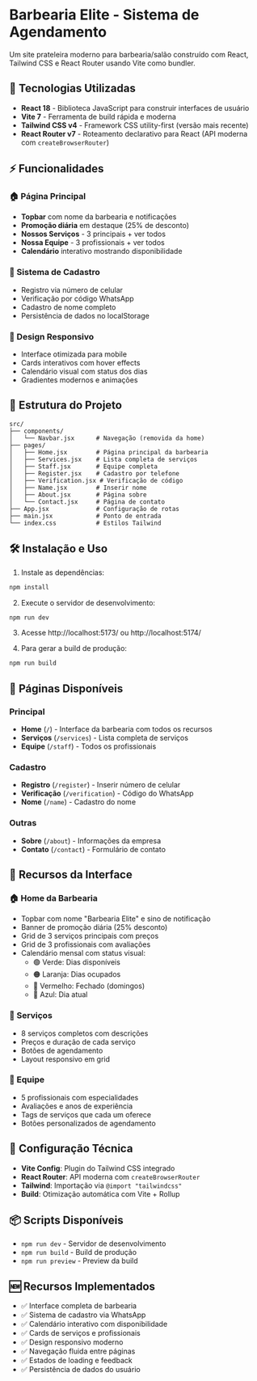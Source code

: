 # Barbearia Elite - Sistema de Agendamento

Um site prateleira moderno para barbearia/salão construído com React, Tailwind CSS e React Router usando Vite como bundler.

## 🚀 Tecnologias Utilizadas

- **React 18** - Biblioteca JavaScript para construir interfaces de usuário
- **Vite 7** - Ferramenta de build rápida e moderna
- **Tailwind CSS v4** - Framework CSS utility-first (versão mais recente)
- **React Router v7** - Roteamento declarativo para React (API moderna com `createBrowserRouter`)

## ⚡ Funcionalidades

### 🏠 Página Principal

- **Topbar** com nome da barbearia e notificações
- **Promoção diária** em destaque (25% de desconto)
- **Nossos Serviços** - 3 principais + ver todos
- **Nossa Equipe** - 3 profissionais + ver todos
- **Calendário** interativo mostrando disponibilidade

### 👤 Sistema de Cadastro

- Registro via número de celular
- Verificação por código WhatsApp
- Cadastro de nome completo
- Persistência de dados no localStorage

### 📱 Design Responsivo

- Interface otimizada para mobile
- Cards interativos com hover effects
- Calendário visual com status dos dias
- Gradientes modernos e animações

## 📁 Estrutura do Projeto

```
src/
├── components/
│   └── Navbar.jsx      # Navegação (removida da home)
├── pages/
│   ├── Home.jsx        # Página principal da barbearia
│   ├── Services.jsx    # Lista completa de serviços
│   ├── Staff.jsx       # Equipe completa
│   ├── Register.jsx    # Cadastro por telefone
│   ├── Verification.jsx # Verificação de código
│   ├── Name.jsx        # Inserir nome
│   ├── About.jsx       # Página sobre
│   └── Contact.jsx     # Página de contato
├── App.jsx             # Configuração de rotas
├── main.jsx            # Ponto de entrada
└── index.css           # Estilos Tailwind
```

## 🛠️ Instalação e Uso

1. Instale as dependências:

```bash
npm install
```

2. Execute o servidor de desenvolvimento:

```bash
npm run dev
```

3. Acesse http://localhost:5173/ ou http://localhost:5174/

4. Para gerar a build de produção:

```bash
npm run build
```

## 📄 Páginas Disponíveis

### Principal

- **Home** (`/`) - Interface da barbearia com todos os recursos
- **Serviços** (`/services`) - Lista completa de serviços
- **Equipe** (`/staff`) - Todos os profissionais

### Cadastro

- **Registro** (`/register`) - Inserir número de celular
- **Verificação** (`/verification`) - Código do WhatsApp
- **Nome** (`/name`) - Cadastro do nome

### Outras

- **Sobre** (`/about`) - Informações da empresa
- **Contato** (`/contact`) - Formulário de contato

## 🎨 Recursos da Interface

### 🏠 Home da Barbearia

- Topbar com nome "Barbearia Elite" e sino de notificação
- Banner de promoção diária (25% desconto)
- Grid de 3 serviços principais com preços
- Grid de 3 profissionais com avaliações
- Calendário mensal com status visual:
  - 🟢 Verde: Dias disponíveis
  - 🟠 Laranja: Dias ocupados
  - 🔴 Vermelho: Fechado (domingos)
  - 🔵 Azul: Dia atual

### 💼 Serviços

- 8 serviços completos com descrições
- Preços e duração de cada serviço
- Botões de agendamento
- Layout responsivo em grid

### 👥 Equipe

- 5 profissionais com especialidades
- Avaliações e anos de experiência
- Tags de serviços que cada um oferece
- Botões personalizados de agendamento

## 🔧 Configuração Técnica

- **Vite Config**: Plugin do Tailwind CSS integrado
- **React Router**: API moderna com `createBrowserRouter`
- **Tailwind**: Importação via `@import "tailwindcss"`
- **Build**: Otimização automática com Vite + Rollup

## 📦 Scripts Disponíveis

- `npm run dev` - Servidor de desenvolvimento
- `npm run build` - Build de produção
- `npm run preview` - Preview da build

## 🆕 Recursos Implementados

- ✅ Interface completa de barbearia
- ✅ Sistema de cadastro via WhatsApp
- ✅ Calendário interativo com disponibilidade
- ✅ Cards de serviços e profissionais
- ✅ Design responsivo moderno
- ✅ Navegação fluida entre páginas
- ✅ Estados de loading e feedback
- ✅ Persistência de dados do usuário
